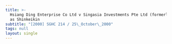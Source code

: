 ```yaml
---
title: >-
  Hsiang Ding Enterprise Co Ltd v Singasia Investments Pte Ltd (formerly known
  as Shinkeikin
subtitle: "[2000] SGHC 214 / 25\_October\_2000"
tags: null
layout: single
---
```


